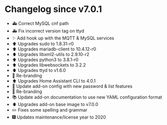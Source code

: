 # Changelog since v7.0.1
- :ambulance: Correct MySQL cnf path 
- :ambulance: Fix incorrect version tag on ttyd 
- :sparkles: Add hook up with the MQTT &  MySQL services 
- :arrow_up: Upgrades sudo to 1.8.31-r0 
- :arrow_up: Upgrades mariadb-client to 10.4.12-r0 
- :arrow_up: Upgrades libxml2-utils to 2.9.10-r2 
- :arrow_up: Upgrades python3 to 3.8.1-r0 
- :arrow_up: Upgrades libwebsockets to 3.2.2 
- :arrow_up: Upgrades ttyd to v1.6.0 
- :hammer: Re-branding 
- :arrow_up: Upgrades Home Assistant CLI to 4.0.1 
- :hammer: Update add-on config with new password & list features 
- :hammer: Re-branding 
- :books: Update add-on documentation to use new YAML configuration format 
- :arrow_up: Upgrades add-on base image to v7.0.0 
- :pencil2: Fixes some spelling and grammar 
- :fireworks: Updates maintenance/license year to 2020 
